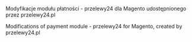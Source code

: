 Modyfikacje modułu płatności - przelewy24 dla Magento udostępnionego przez
przelewy24.pl

Modifications of payment module - przelewy24 for Magento, created by
przelewy24.pl
